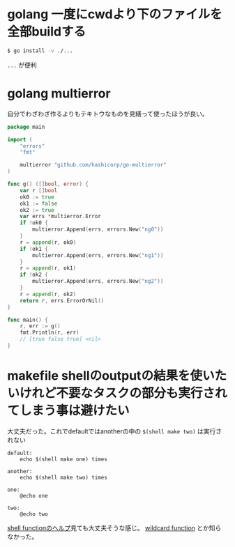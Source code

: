 # golang 一度にcwdより下のファイルを全部buildする

```bash
$ go install -v ./...
```

`...` が便利

# golang multierror

自分でわざわざ作るよりもテキトウなものを見繕って使ったほうが良い。

```go
package main

import (
	"errors"
	"fmt"

	multierror "github.com/hashicorp/go-multierror"
)

func g() ([]bool, error) {
	var r []bool
	ok0 := true
	ok1 := false
	ok2 := true
	var errs *multierror.Error
	if !ok0 {
		multierror.Append(errs, errors.New("ng0"))
	}
	r = append(r, ok0)
	if !ok1 {
		multierror.Append(errs, errors.New("ng1"))
	}
	r = append(r, ok1)
	if !ok2 {
		multierror.Append(errs, errors.New("ng2"))
	}
	r = append(r, ok2)
	return r, errs.ErrorOrNil()
}

func main() {
	r, err := g()
	fmt.Println(r, err)
    // [true false true] <nil>
}
```

# makefile shellのoutputの結果を使いたいけれど不要なタスクの部分も実行されてしまう事は避けたい


大丈夫だった。これでdefaultではanotherの中の `$(shell make two)` は実行されない

```make
default:
	echo $(shell make one) times

another:
	echo $(shell make two) times

one:
	@echo one

two:
	@echo two
```

[shell functionのヘルプ](https://www.gnu.org/software/make/manual/html_node/Shell-Function.html)見ても大丈夫そうな感じ。
[wildcard function](https://www.gnu.org/software/make/manual/html_node/Wildcard-Function.html#Wildcard-Function) とか知らなかった。
